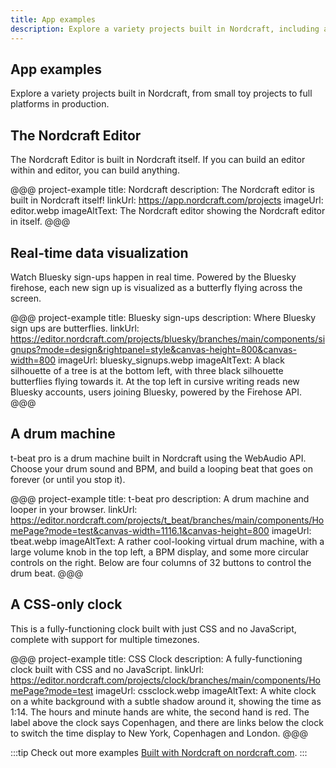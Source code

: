 ```yaml
---
title: App examples
description: Explore a variety projects built in Nordcraft, including a drum machine, a CSS only clock, and the Nordcraft editor itself.
---
```


## App examples

Explore a variety projects built in Nordcraft, from small toy projects to full platforms in production.

## The Nordcraft Editor

The Nordcraft Editor is built in Nordcraft itself. If you can build an editor within and editor, you can build anything.

@@@ project-example
title: Nordcraft
description: The Nordcraft editor is built in Nordcraft itself!
linkUrl: https://app.nordcraft.com/projects
imageUrl: editor.webp
imageAltText: The Nordcraft editor showing the Nordcraft editor in itself.
@@@

## Real-time data visualization

Watch Bluesky sign-ups happen in real time. Powered by the Bluesky firehose, each new sign up is visualized as a butterfly flying across the screen.

@@@ project-example
title: Bluesky sign-ups
description: Where Bluesky sign ups are butterflies.
linkUrl: https://editor.nordcraft.com/projects/bluesky/branches/main/components/signups?mode=design&rightpanel=style&canvas-height=800&canvas-width=800
imageUrl: bluesky_signups.webp
imageAltText: A black silhouette of a tree is at the bottom left, with three black silhouette butterflies flying towards it. At the top left in cursive writing reads new Bluesky accounts, users joining Bluesky, powered by the Firehose API.
@@@

## A drum machine

t-beat pro is a drum machine built in Nordcraft using the WebAudio API. Choose your drum sound and BPM, and build a looping beat that goes on forever (or until you stop it).

@@@ project-example
title: t-beat pro
description: A drum machine and looper in your browser.
linkUrl: https://editor.nordcraft.com/projects/t_beat/branches/main/components/HomePage?mode=test&canvas-width=1116.1&canvas-height=800
imageUrl: tbeat.webp
imageAltText: A rather cool-looking virtual drum machine, with a large volume knob in the top left, a BPM display, and some more circular controls on the right. Below are four columns of 32 buttons to control the drum beat.
@@@

## A CSS-only clock

This is a fully-functioning clock built with just CSS and no JavaScript, complete with support for multiple timezones.

@@@ project-example
title: CSS Clock
description: A fully-functioning clock built with CSS and no JavaScript.
linkUrl: https://editor.nordcraft.com/projects/clock/branches/main/components/HomePage?mode=test
imageUrl: cssclock.webp
imageAltText: A white clock on a white background with a subtle shadow around it, showing the time as 1:14. The hours and minute hands are white, the second hand is red. The label above the clock says Copenhagen, and there are links below the clock to switch the time display to New York, Copenhagen and London.
@@@

:::tip
Check out more examples [Built with Nordcraft on nordcraft.com](https://nordcraft.com/built-with-nordcraft).
:::

